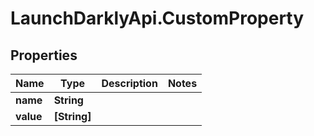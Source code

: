 # LaunchDarklyApi.CustomProperty

## Properties

Name | Type | Description | Notes
------------ | ------------- | ------------- | -------------
**name** | **String** |  | 
**value** | **[String]** |  | 


